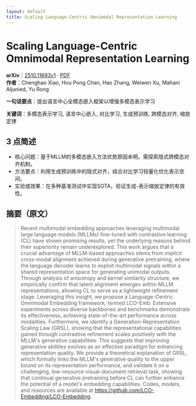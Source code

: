```yaml
---
layout: default
title: Scaling Language-Centric Omnimodal Representation Learning
---
```


# Scaling Language-Centric Omnimodal Representation Learning
**arXiv**：[2510.11693v1](https://arxiv.org/abs/2510.11693) · [PDF](https://arxiv.org/pdf/2510.11693.pdf)  
**作者**：Chenghao Xiao, Hou Pong Chan, Hao Zhang, Weiwen Xu, Mahani Aljunied, Yu Rong  

**一句话要点**：提出语言中心全模态嵌入框架以增强多模态表示学习

**关键词**：多模态表示学习, 语言中心嵌入, 对比学习, 生成预训练, 跨模态对齐, 缩放定律

## 3 点简述
- 核心问题：基于MLLM的多模态嵌入方法优势原因未明，需探索隐式跨模态对齐机制。
- 方法要点：利用生成预训练中的隐式对齐，结合对比学习轻量化优化表示空间。
- 实验或效果：在多种基准测试中实现SOTA，验证生成-表示缩放定律的有效性。

## 摘要（原文）

> Recent multimodal embedding approaches leveraging multimodal large language
> models (MLLMs) fine-tuned with contrastive learning (CL) have shown promising
> results, yet the underlying reasons behind their superiority remain
> underexplored. This work argues that a crucial advantage of MLLM-based
> approaches stems from implicit cross-modal alignment achieved during generative
> pretraining, where the language decoder learns to exploit multimodal signals
> within a shared representation space for generating unimodal outputs. Through
> analysis of anisotropy and kernel similarity structure, we empirically confirm
> that latent alignment emerges within MLLM representations, allowing CL to serve
> as a lightweight refinement stage. Leveraging this insight, we propose a
> Language-Centric Omnimodal Embedding framework, termed LCO-Emb. Extensive
> experiments across diverse backbones and benchmarks demonstrate its
> effectiveness, achieving state-of-the-art performance across modalities.
> Furthermore, we identify a Generation-Representation Scaling Law (GRSL),
> showing that the representational capabilities gained through contrastive
> refinement scales positively with the MLLM's generative capabilities. This
> suggests that improving generative abilities evolves as an effective paradigm
> for enhancing representation quality. We provide a theoretical explanation of
> GRSL, which formally links the MLLM's generative quality to the upper bound on
> its representation performance, and validate it on a challenging, low-resource
> visual-document retrieval task, showing that continual generative pretraining
> before CL can further enhance the potential of a model's embedding
> capabilities. Codes, models, and resources are available at
> https://github.com/LCO-Embedding/LCO-Embedding.

